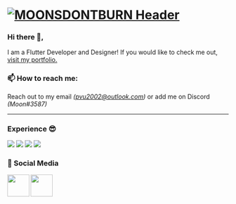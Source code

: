 # [![MOONSDONTBURN Header](https://i.imgur.com/1QHjcUZ.png)](https://moonsdontburn.design/)

### Hi there 👋,
I am a Flutter Developer and Designer! If you would like to check me out, <a href="https://moonsdontburn.design/">visit my portfolio.</a>

### 📫 How to reach me:
Reach out to my email *(pvu2002@outlook.com)* or add me on Discord  *(Moon#3587)*

---

###  Experience 😎
<img src="https://img.shields.io/badge/java-%23ED8B00.svg?&style=for-the-badge&logo=java&logoColor=white"/>  <img src="https://img.shields.io/badge/dart-%230175C2.svg?&style=for-the-badge&logo=dart&logoColor=white"/> <img src="https://img.shields.io/badge/python%20-%2314354C.svg?&style=for-the-badge&logo=python&logoColor=white"/> <img src="https://img.shields.io/badge/github%20-%23121011.svg?&style=for-the-badge&logo=github&logoColor=white"/><br/> 


### 🌱 Social Media 

<a href ="https://www.youtube.com/channel/UCurQRmT17EyOIrdPseiastg"> <img width="50" align='left' src="https://cdn1.iconfinder.com/data/icons/logotypes/32/youtube-512.png"> </a>
<a href ="https://wakatime.com/@GhostWalker562"> <img width="50" align='left' src="https://cdn.worldvectorlogo.com/logos/wakatime.svg"> </a>



<!--
**GhostWalker562/GhostWalker562** is a ✨ _special_ ✨ repository because its `README.md` (this file) appears on your GitHub profile.

Here are some ideas to get you started:

- 🔭 I’m currently working on ...
- 🌱 I’m currently learning ...
- 👯 I’m looking to collaborate on ...
- 🤔 I’m looking for help with ...
- 💬 Ask me about ...
- 📫 How to reach me: ...
- 😄 Pronouns: ...
- ⚡ Fun fact: ...
-->

